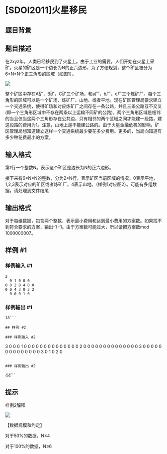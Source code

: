# [SDOI2011]火星移民

## 题目背景



## 题目描述

在2xyz年，人类已经移民到了火星上。由于工业的需要，人们开始在火星上采矿。火星的矿区是一个边长为N的正六边形，为了方便规划，整个矿区被分为6\*N\*N个正三角形的区域（如图1）。

 ![](https://cdn.luogu.com.cn/upload/pic/1618.png) 

整个矿区中存在A矿，B矿，C矿三个矿场，和a厂，b厂，c厂三个炼矿厂。每个三角形的区域可以是一个矿场、炼矿厂、山地、或者平地。现在矿区管理局要求建立一个交通系统，使得矿场和对应炼矿厂之间存在一条公路，并且三条公路互不交叉(即一个三角形区域中不存在两条以上运输不同矿的公路)。两个三角形区域是相邻的当且仅当这两个三角形存在公共边，只有相邻的两个区域之间才能建一段路，建这段路的费用为1。注意，山地上是不能建公路的。由于火星金融危机的影响，矿区管理局想知道建立这样一个交通系统最少要花多少费用。更多的，当局向知道有多少种花费最小的方案。


## 输入格式

第1行一个整数N。表示这个矿区是边长为N的正六边形。

接下来有6\*N\*N的整数，分为2\*N行，表示矿区当前区域的情况。0表示平地，1,2,3表示对应的矿区或者炼矿厂，4表示山地。（样例1对应图2）。可能有多组数据，请处理到文件结尾


## 输出格式

对于每组数据，包含两个整数，表示最小费用和达到最小费用的方案数。如果找不到符合要求的方案，输出-1 -1。由于方案数可能过大，所以请把方案数mod 1000000007。


## 样例 #1

### 样例输入 #1
```
2
  0 1 0 0 0
0 0 2 0 4 0 0
0 0 4 3 0 3 2
  0 0 0 1 0
```

### 样例输出 #1

```
18```

## 样例 #2

### 样例输入 #2
```
3
    0 0 0 1 0 0 0
  0 0 0 0 0 0 0 0 0
0 0 2 0 0 0 0 0 0 0 0
0 0 0 0 0 0 3 0 0 0 0
  0 0 0 0 0 0 0 0 0
    0 3 0 1 0 2 0
```

### 样例输出 #2

```
44```

## 提示

样例2解释

 ![](https://cdn.luogu.com.cn/upload/pic/1619.png) 

【数据规模和约定】

对于50%的数据，N≤4

对于100%的数据，N≤6

